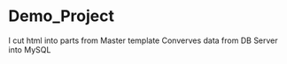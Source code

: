# Demo_Project
I cut html into parts from Master template
Converves data from DB Server into MySQL 
